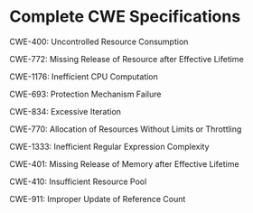 

# Complete CWE Specifications

CWE-400: Uncontrolled Resource Consumption

CWE-772: Missing Release of Resource after Effective Lifetime

CWE-1176: Inefficient CPU Computation

CWE-693: Protection Mechanism Failure

CWE-834: Excessive Iteration

CWE-770: Allocation of Resources Without Limits or Throttling

CWE-1333: Inefficient Regular Expression Complexity

CWE-401: Missing Release of Memory after Effective Lifetime

CWE-410: Insufficient Resource Pool

CWE-911: Improper Update of Reference Count